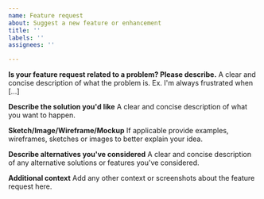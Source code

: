 ```yaml
---
name: Feature request
about: Suggest a new feature or enhancement
title: ''
labels: ''
assignees: ''

---
```


**Is your feature request related to a problem? Please describe.**
A clear and concise description of what the problem is. Ex. I'm always frustrated when [...]

**Describe the solution you'd like**
A clear and concise description of what you want to happen.

**Sketch/Image/Wireframe/Mockup**
 If applicable provide examples, wireframes, sketches or images to better explain your idea.

**Describe alternatives you've considered**
A clear and concise description of any alternative solutions or features you've considered.

**Additional context**
Add any other context or screenshots about the feature request here.
